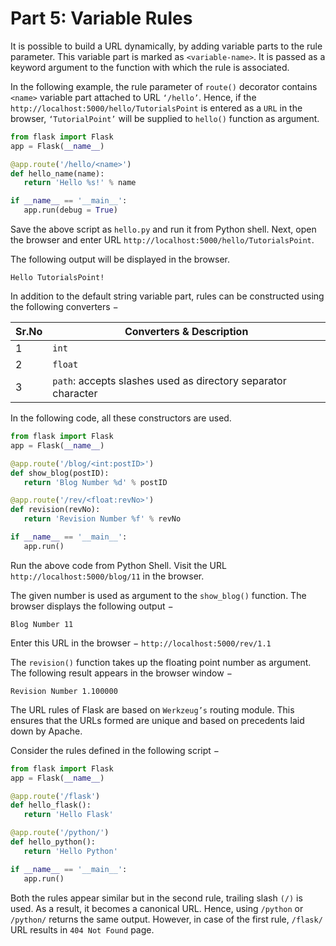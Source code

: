 # Part 5: Variable Rules
It is possible to build a URL dynamically, by adding variable parts to the rule parameter. This variable part is marked as `<variable-name>`. It is passed as a keyword argument to the function with which the rule is associated.

In the following example, the rule parameter of `route()` decorator contains `<name>` variable part attached to URL `‘/hello’`. Hence, if the `http://localhost:5000/hello/TutorialsPoint` is entered as a `URL` in the browser, `‘TutorialPoint’` will be supplied to `hello()` function as argument.
```python
from flask import Flask
app = Flask(__name__)

@app.route('/hello/<name>')
def hello_name(name):
   return 'Hello %s!' % name

if __name__ == '__main__':
   app.run(debug = True)
```
Save the above script as `hello.py` and run it from Python shell. Next, open the browser and enter URL `http://localhost:5000/hello/TutorialsPoint`.

The following output will be displayed in the browser.
```
Hello TutorialsPoint!
```
In addition to the default string variable part, rules can be constructed using the following converters −

Sr.No | Converters & Description
--- | --- 
1 | `int`
2 | `float`
3 | `path`: accepts slashes used as directory separator character

In the following code, all these constructors are used.
```python
from flask import Flask
app = Flask(__name__)

@app.route('/blog/<int:postID>')
def show_blog(postID):
   return 'Blog Number %d' % postID

@app.route('/rev/<float:revNo>')
def revision(revNo):
   return 'Revision Number %f' % revNo

if __name__ == '__main__':
   app.run()
```

Run the above code from Python Shell. Visit the URL `http://localhost:5000/blog/11` in the browser.

The given number is used as argument to the `show_blog()` function. The browser displays the following output −
```
Blog Number 11
```
Enter this URL in the browser − `http://localhost:5000/rev/1.1`

The `revision()` function takes up the floating point number as argument. The following result appears in the browser window −
```
Revision Number 1.100000
```

The URL rules of Flask are based on `Werkzeug’s` routing module. This ensures that the URLs formed are unique and based on precedents laid down by Apache.

Consider the rules defined in the following script −
```python
from flask import Flask
app = Flask(__name__)

@app.route('/flask')
def hello_flask():
   return 'Hello Flask'

@app.route('/python/')
def hello_python():
   return 'Hello Python'

if __name__ == '__main__':
   app.run()
```
Both the rules appear similar but in the second rule, trailing slash `(/)` is used. As a result, it becomes a canonical URL. Hence, using `/python` or `/python/` returns the same output. However, in case of the first rule, `/flask/` URL results in `404 Not Found` page.

